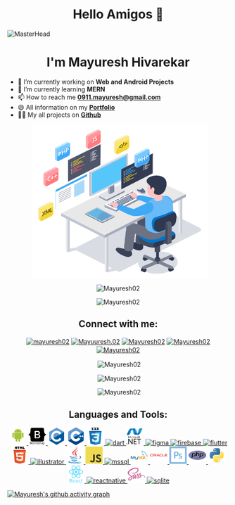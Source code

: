 <h1 align="center">Hello Amigos 👋</h1>

![MasterHead](https://user-images.githubusercontent.com/74352611/151704311-fa5649c9-6fac-4640-9b7e-54a3d760521a.gif)

<h1 align="center">I'm Mayuresh Hivarekar</h1>

- 🔭 I’m currently working on **Web and Android Projects**
- 🌱 I’m currently learning **MERN**
- 📫 How to reach me **0911.mayuresh@gmail.com**
- 😄 All information on my **[Portfolio](https://mayuresh02.github.io/PortfolioWebsite/)**
- 👨‍🎓 My all projects on **[Github](https://github.com/mayuresh02)**

<p align="center">&nbsp;
<img style="height:350px; width:400px;" align="center" alt="CodingImg" src="GitHub GIF.gif"/>
</p>

<p align="center"> <img src="https://komarev.com/ghpvc/?username=Mayuresh02&label=Profile%20views&color=0e75b6&style=flat" alt="Mayuresh02" /> </p>
<!-- <img src="https://visitor-badge.laobi.icu/badge?page_id=Mayuresh02" alt="visitor badge"/> -->

<p align="center"> <img src="https://github-profile-trophy.vercel.app/?username=Mayuresh02&theme=algolia&margin-w=20" alt="Mayuresh02" /></a> </p>

<h2 align="center">Connect with me:</h2>
<p align="center">
<a href="https://www.linkedin.com/in/mayuresh-hivarekar-4aa8b5192/" target="blank"><img align="center" src="https://raw.githubusercontent.com/rahuldkjain/github-profile-readme-generator/master/src/images/icons/Social/linked-in-alt.svg" alt="mayuresh02" height="27" width="37" /></a>
<a href="https://instagram.com/mayuresh.02" target="blank"><img align="center" src="https://raw.githubusercontent.com/rahuldkjain/github-profile-readme-generator/master/src/images/icons/Social/instagram.svg" alt="Mayuuresh.02" height="30" width="40" /></a>
<a href="https://www.leetcode.com/mayuresh02" target="blank"><img align="center" src="https://raw.githubusercontent.com/rahuldkjain/github-profile-readme-generator/master/src/images/icons/Social/leet-code.svg" alt="Mayuresh02" height="30" width="40" /></a>
<a href="https://auth.geeksforgeeks.org/user/mayureshcodes" target="blank"><img align="center" src="https://raw.githubusercontent.com/rahuldkjain/github-profile-readme-generator/master/src/images/icons/Social/geeks-for-geeks.svg" alt="Mayuresh02" height="30" width="40" /></a>
<a href="https://www.hackerrank.com/mayuresh02" target="blank"><img align="center" src="https://raw.githubusercontent.com/rahuldkjain/github-profile-readme-generator/master/src/images/icons/Social/hackerrank.svg" alt="Mayuresh02" height="30" width="40" /></a>
</p>

<p align="center">&nbsp;<img align="center" src="https://github-readme-stats.vercel.app/api?username=Mayuresh02&show_icons=true&locale=en&theme=algolia" alt="Mayuresh02" /></p>

<p align="center">&nbsp;<img align="center" src="https://github-readme-streak-stats.herokuapp.com/?user=Mayuresh02&theme=algolia" alt="Mayuresh02" /></p>

<p align="center">&nbsp;<img src="https://github-readme-stats.vercel.app/api/top-langs?username=Mayuresh02&show_icons=true&locale=en&layout=compact&theme=algolia" alt="Mayuresh02" /></p>

<h2 align="center">Languages and Tools:</h2>
<p align="center"> <a href="https://developer.android.com" target="_blank" rel="noopener noreferrer"> <img src="https://raw.githubusercontent.com/devicons/devicon/master/icons/android/android-original-wordmark.svg" alt="android" width="40" height="40"/> </a> <a href="https://getbootstrap.com" target="_blank" rel="noreferrer"> <img src="https://raw.githubusercontent.com/devicons/devicon/master/icons/bootstrap/bootstrap-plain-wordmark.svg" alt="bootstrap" width="40" height="40"/> </a> <a href="https://www.cprogramming.com/" target="_blank" rel="noopener noreferrer"> <img src="https://raw.githubusercontent.com/devicons/devicon/master/icons/c/c-original.svg" alt="c" width="40" height="40"/> </a> <a href="https://www.w3schools.com/cpp/" target="_blank" rel="noreferrer"> <img src="https://raw.githubusercontent.com/devicons/devicon/master/icons/cplusplus/cplusplus-original.svg" alt="cplusplus" width="40" height="40"/> </a> <a href="https://www.w3schools.com/css/" target="_blank" rel="noopener noreferrer"> <img src="https://raw.githubusercontent.com/devicons/devicon/master/icons/css3/css3-original-wordmark.svg" alt="css3" width="40" height="40"/> </a> <a href="https://dart.dev" target="_blank" rel="noopener noreferrer"> <img src="https://www.vectorlogo.zone/logos/dartlang/dartlang-icon.svg" alt="dart" width="40" height="40"/> </a> <a href="https://dotnet.microsoft.com/" target="_blank" rel="noopener noreferrer"> <img src="https://raw.githubusercontent.com/devicons/devicon/master/icons/dot-net/dot-net-original-wordmark.svg" alt="dotnet" width="40" height="40"/> </a> <a href="https://www.figma.com/" target="_blank" rel="noopener noreferrer"> <img src="https://www.vectorlogo.zone/logos/figma/figma-icon.svg" alt="figma" width="40" height="40"/> </a> <a href="https://firebase.google.com/" target="_blank" rel="noopener noreferrer"> <img src="https://www.vectorlogo.zone/logos/firebase/firebase-icon.svg" alt="firebase" width="40" height="40"/> </a> <a href="https://flutter.dev" target="_blank" rel="noopener noreferrer"> <img src="https://www.vectorlogo.zone/logos/flutterio/flutterio-icon.svg" alt="flutter" width="40" height="40"/> </a> <a href="https://www.w3.org/html/" target="_blank" rel="noreferrer"> <img src="https://raw.githubusercontent.com/devicons/devicon/master/icons/html5/html5-original-wordmark.svg" alt="html5" width="40" height="40"/> </a> <a href="https://www.adobe.com/in/products/illustrator.html" target="_blank" rel="noreferrer"> <img src="https://www.vectorlogo.zone/logos/adobe_illustrator/adobe_illustrator-icon.svg" alt="illustrator" width="40" height="40"/> </a> <a href="https://www.java.com" target="_blank" rel="noreferrer"> <img src="https://raw.githubusercontent.com/devicons/devicon/master/icons/java/java-original.svg" alt="java" width="40" height="40"/> </a> <a href="https://developer.mozilla.org/en-US/docs/Web/JavaScript" target="_blank" rel="noreferrer"> <img src="https://raw.githubusercontent.com/devicons/devicon/master/icons/javascript/javascript-original.svg" alt="javascript" width="40" height="40"/> </a> <a href="https://www.microsoft.com/en-us/sql-server" target="_blank" rel="noreferrer"> <img src="https://www.svgrepo.com/show/303229/microsoft-sql-server-logo.svg" alt="mssql" width="40" height="40"/> </a> <a href="https://www.mysql.com/" target="_blank" rel="noreferrer"> <img src="https://raw.githubusercontent.com/devicons/devicon/master/icons/mysql/mysql-original-wordmark.svg" alt="mysql" width="40" height="40"/> </a> <a href="https://www.oracle.com/" target="_blank" rel="noreferrer"> <img src="https://raw.githubusercontent.com/devicons/devicon/master/icons/oracle/oracle-original.svg" alt="oracle" width="40" height="40"/> </a> <a href="https://www.photoshop.com/en" target="_blank" rel="noreferrer"> <img src="https://raw.githubusercontent.com/devicons/devicon/master/icons/photoshop/photoshop-line.svg" alt="photoshop" width="40" height="40"/> </a> <a href="https://www.php.net" target="_blank" rel="noreferrer"> <img src="https://raw.githubusercontent.com/devicons/devicon/master/icons/php/php-original.svg" alt="php" width="40" height="40"/> </a> <a href="https://www.python.org" target="_blank" rel="noreferrer"> <img src="https://raw.githubusercontent.com/devicons/devicon/master/icons/python/python-original.svg" alt="python" width="40" height="40"/> </a> <a href="https://reactjs.org/" target="_blank" rel="noreferrer"> <img src="https://raw.githubusercontent.com/devicons/devicon/master/icons/react/react-original-wordmark.svg" alt="react" width="40" height="40"/> </a> <a href="https://reactnative.dev/" target="_blank" rel="noreferrer"> <img src="https://reactnative.dev/img/header_logo.svg" alt="reactnative" width="40" height="40"/> </a> <a href="https://sass-lang.com" target="_blank" rel="noreferrer"> <img src="https://raw.githubusercontent.com/devicons/devicon/master/icons/sass/sass-original.svg" alt="sass" width="40" height="40"/> </a> <a href="https://www.sqlite.org/" target="_blank" rel="noreferrer"> <img src="https://www.vectorlogo.zone/logos/sqlite/sqlite-icon.svg" alt="sqlite" width="40" height="40"/> </a>

[![Mayuresh's github activity graph](https://github-readme-activity-graph.cyclic.app/graph?username=Mayuresh02&theme=react-dark)](https://github.com/Mayuresh02/github-readme-activity-graph)
